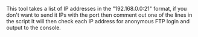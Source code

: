 This tool takes a list of IP addresses in the "192.168.0.0:21" format, if you don't want to send it IPs with the port then comment out one of the lines in the script
It will then check each IP address for anonymous FTP login and output to the console.
